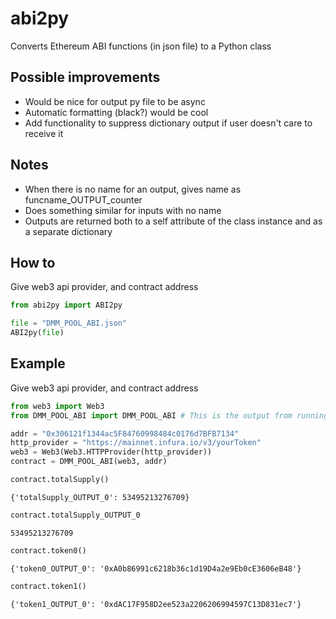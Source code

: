 # abi2py
 Converts Ethereum ABI functions (in json file) to a Python class

## Possible improvements
 - Would be nice for output py file to be async
 - Automatic formatting (black?) would be cool
 - Add functionality to suppress dictionary output if user doesn't care to receive it

## Notes
 - When there is no name for an output, gives name as funcname_OUTPUT_counter
 - Does something similar for inputs with no name
 - Outputs are returned both to a self attribute of the class instance and as a separate dictionary

## How to
 Give web3 api provider, and contract address

```python
from abi2py import ABI2py

file = "DMM_POOL_ABI.json"
ABI2py(file)
```


## Example
 Give web3 api provider, and contract address

```python
from web3 import Web3
from DMM_POOL_ABI import DMM_POOL_ABI # This is the output from running ABI2py(file)
```


```python
addr = "0x306121f1344ac5F84760998484c0176d7BFB7134"
http_provider = "https://mainnet.infura.io/v3/yourToken"
web3 = Web3(Web3.HTTPProvider(http_provider))
contract = DMM_POOL_ABI(web3, addr)
```


```python
contract.totalSupply()
```




    {'totalSupply_OUTPUT_0': 53495213276709}




```python
contract.totalSupply_OUTPUT_0
```




    53495213276709




```python
contract.token0()
```




    {'token0_OUTPUT_0': '0xA0b86991c6218b36c1d19D4a2e9Eb0cE3606eB48'}




```python
contract.token1()
```




    {'token1_OUTPUT_0': '0xdAC17F958D2ee523a2206206994597C13D831ec7'}


